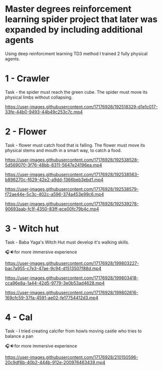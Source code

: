 # Master degrees reinforcement learning spider project that later was expanded by including additional agents

Using deep reinforcment learning TD3 method I trained 2 fully physical agents.

# 1 - Crawler

Task - the spider must reach the green cube. The spider must move its physical limbs without collapsing.

https://user-images.githubusercontent.com/17176928/192518329-d1e1c017-33fe-44b0-9493-44b49c253c7c.mp4

# 2 - Flower

Task - flower must catch food that is falling. The flower must move its physical stems and mouth in a smart way, to catch a food.

https://user-images.githubusercontent.com/17176928/192538528-5d569070-3f76-48bb-8311-5647e24196ea.mp4

https://user-images.githubusercontent.com/17176928/192538563-b896270c-f629-42e2-a9dd-1366beb3ebd1.mp4

https://user-images.githubusercontent.com/17176928/192538579-f72ae44e-5c3c-402c-a596-374a453e99c6.mp4

https://user-images.githubusercontent.com/17176928/192539278-90693aab-fc1f-4350-83ff-ece00fc79b4c.mp4

# 3 - Witch hut

Task - Baba Yaga's Witch Hut must develop it's walking skills.

🎧🔉for more immersive experience

https://user-images.githubusercontent.com/17176928/199803227-bac7a955-c7e3-47ae-9c94-d1513507f88d.mp4

https://user-images.githubusercontent.com/17176928/199803418-cca96e8a-1a44-42d5-9779-3e0b53ad4628.mp4

https://user-images.githubusercontent.com/17176928/199802616-169cfc59-37fa-4591-ae02-fe17754412d3.mp4

# 4 - Cal

Task - I tried creating calcifer from howls moving castle who tries to balance a pan

🎧🔉for more immersive experience

https://user-images.githubusercontent.com/17176928/210150596-20c9df6b-40b2-444b-912e-200976463439.mp4

